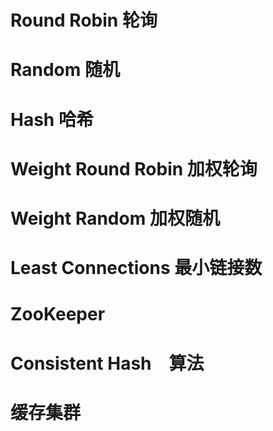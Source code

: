# Round Robin 轮询

# Random 随机

# Hash 哈希

# Weight Round Robin 加权轮询

# Weight Random 加权随机

# Least Connections 最小链接数

# ZooKeeper 

# Consistent Hash　算法

# 缓存集群